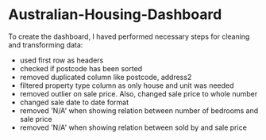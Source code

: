 # Australian-Housing-Dashboard
To create the dashboard, I haved performed necessary steps for cleaning and transforming data:
- used first row as headers
- checked if postcode has been sorted
- removed duplicated column like postcode, address2
- filtered property type column as only house and unit was needed
- removed outlier on sale price. Also, changed sale price to whole number
- changed sale date to date format
- removed 'N/A' when showing relation between number of bedrooms and sale price
- removed 'N/A' when showing relation between sold by and sale price
